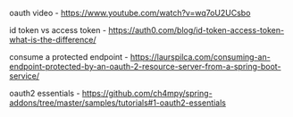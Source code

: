 oauth video - https://www.youtube.com/watch?v=wq7oU2UCsbo

id token vs access token - https://auth0.com/blog/id-token-access-token-what-is-the-difference/

consume a protected endpoint - https://laurspilca.com/consuming-an-endpoint-protected-by-an-oauth-2-resource-server-from-a-spring-boot-service/

oauth2 essentials - https://github.com/ch4mpy/spring-addons/tree/master/samples/tutorials#1-oauth2-essentials